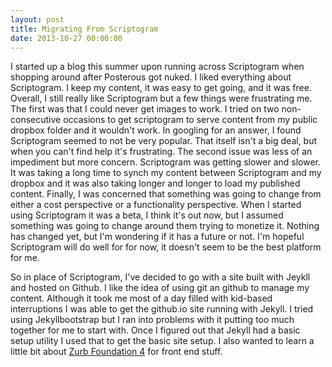 ```yaml
---
layout: post
title: Migrating From Scriptogram
date: 2013-10-27 00:00:00
---
```


I started up a blog this summer upon running across Scriptogram when shopping around after Posterous got nuked. I liked everything about Scriptogram. I keep my content, it was easy to get going, and it was free. Overall, I still really like Scriptogram but a few things were frustrating me. The first was that I could never get images to work. I tried on two non-consecutive occasions to get scriptogram to serve content from my public dropbox folder and it wouldn't work. In googling for an answer, I found Scriptogram seemed to not be very popular. That itself isn't a big deal, but when you can't find help it's frustrating. The second issue was less of an impediment but more concern. Scriptogram was getting slower and slower. It was taking a long time to synch my content between Scriptogram and my dropbox and it was also taking longer and longer to load my published content. Finally, I was concerned that something was going to change from either a cost perspective or a functionality perspective. When I started using Scriptogram it was a beta, I think it's out now, but I assumed something was going to change around them trying to monetize it. Nothing has changed yet, but I'm wondering if it has a future or not. I'm hopeful Scriptogram will do well for for now, it doesn't seem to be the best platform for me.

So in place of Scriptogram, I've decided to go with a site built with Jeykll and hosted on Github. I like the idea of using git an github to manage my content. Although it took me most of a day filled with kid-based interruptions I was able to get the github.io site running with Jekyll. I tried using Jekyllbootstrap but I ran into problems with it putting too much together for me to start with. Once I figured out that Jekyll had a basic setup utility I used that to get the basic site setup. I also wanted to learn a little bit about [Zurb Foundation 4](http://foundation.zurb.com/) for front end stuff.

